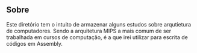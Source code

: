 ## Sobre
Este diretório tem o intuito de armazenar alguns estudos sobre arqutietura de computadores. Sendo a arquitetura MIPS a mais comum de ser trabalhada em cursos de computação, é a que irei utilizar para escrita de códigos em Assembly. 
